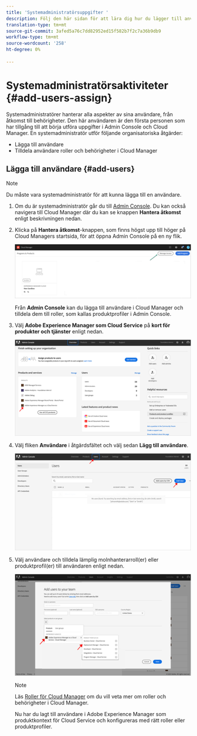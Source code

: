 ```yaml
---
title: 'Systemadministratörsuppgifter '
description: Följ den här sidan för att lära dig hur du lägger till användare och tilldelar dem till roller i Cloud Manager som systemadministratör
translation-type: tm+mt
source-git-commit: 3afed5a76c7dd82952ed15f582b7f2c7a36b9db9
workflow-type: tm+mt
source-wordcount: '258'
ht-degree: 0%

---
```



# Systemadministratörsaktiviteter {#add-users-assign}

Systemadministratörer hanterar alla aspekter av sina användare, från åtkomst till behörigheter. Den här användaren är den första personen som har tillgång till att börja utföra uppgifter i Admin Console och Cloud Manager.
En systemadministratör utför följande organisatoriska åtgärder:

* Lägga till användare
* Tilldela användare roller och behörigheter i Cloud Manager

## Lägga till användare {#add-users}

>[!NOTE]
>Du måste vara systemadministratör för att kunna lägga till en användare.

1. Om du är systemadministratör går du till [Admin Console](https://adminconsole.adobe.com). Du kan också navigera till Cloud Manager där du kan se knappen **Hantera åtkomst** enligt beskrivningen nedan.

1. Klicka på **Hantera åtkomst**-knappen, som finns högst upp till höger på Cloud Managers startsida, för att öppna Admin Console på en ny flik.

   ![](/help/onboarding/getting-access-to-aem-in-cloud/assets/sys-admin5.png)

   Från **Admin Console** kan du lägga till användare i Cloud Manager och tilldela dem till roller, som kallas produktprofiler i Admin Console.

1. Välj **Adobe Experience Manager som Cloud Service** på **kort för produkter och tjänster** enligt nedan.

   ![](/help/onboarding/what-is-required/assets/admin-console-1.png)

1. Välj fliken **Användare** i åtgärdsfältet och välj sedan **Lägg till användare**.

   ![](/help/onboarding/what-is-required/assets/admin-console-2.png)

1. Välj användare och tilldela lämplig molnhanterarroll(er) eller produktprofil(er) till användaren enligt nedan.

   ![](/help/onboarding/what-is-required/assets/admin-console-3.png)

   >[!NOTE]
   >Läs [Roller för Cloud Manager](/help/onboarding/what-is-required/user-roles-permissions.md) om du vill veta mer om roller och behörigheter i Cloud Manager.

   Nu har du lagt till användare i Adobe Experience Manager som produktkontext för Cloud Service och konfigureras med rätt roller eller produktprofiler.

